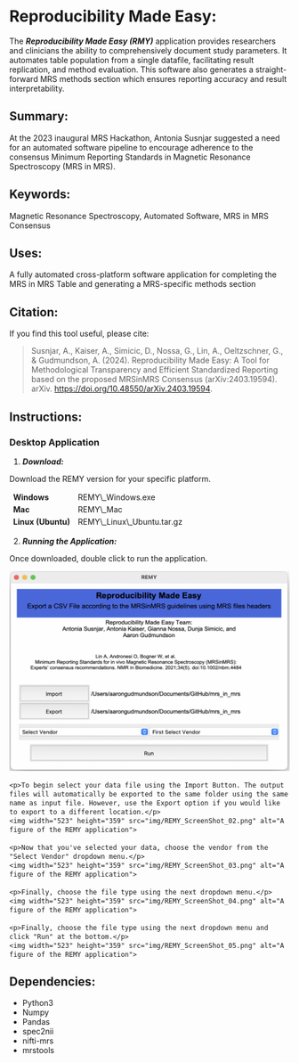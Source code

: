 # Reproducibility Made Easy:
The ***Reproducibility Made Easy (RMY)*** application provides researchers and clinicians the ability to comprehensively document study parameters. It automates table population from a single datafile, facilitating result replication, and method evaluation. This software also generates a straight-forward MRS methods section which ensures reporting accuracy and result interpretability.

## Summary:
At the 2023 inaugural MRS Hackathon, Antonia Susnjar suggested a need for an automated software pipeline to encourage adherence to the consensus Minimum Reporting Standards in Magnetic Resonance Spectroscopy (MRS in MRS). 


## Keywords:
Magnetic Resonance Spectroscopy, Automated Software, MRS in MRS Consensus

## Uses:
A fully automated cross-platform software application for completing the MRS in MRS Table and generating a MRS-specific methods section

## Citation:
If you find this tool useful, please cite:

> Susnjar, A., Kaiser, A., Simicic, D., Nossa, G., Lin, A., Oeltzschner, G., & Gudmundson, A. (2024). Reproducibility Made Easy: A Tool for Methodological Transparency and Efficient Standardized Reporting based on the proposed MRSinMRS Consensus (arXiv:2403.19594). arXiv. https://doi.org/10.48550/arXiv.2403.19594.

<style>
    table
    {
    	border: hidden;    	
    }
    
    tr
    {
    	border: hidden;    	
    }
    
    th.nobox
    {
    	border: hidden;
    	background-color: white;    	
    }
    
    td.nobox
    {
    	border: hidden;
    	background-color: white; 
    	width: 100px;  	
    }
</style>

## Instructions:
### Desktop Application
1. ***Download:***
<div>
	<p>Download the REMY version for your specific platform.</p>
	<table>
		<tr>
			<td style="border:hidden;"><b>Windows</b></td>
			<td style="border:hidden;">REMY\_Windows.exe</td>
		</tr>
		<tr>
			<td style="border:hidden;"><b>Mac</b></td>
			<td style="border:hidden;">REMY\_Mac</td>
		</tr>
		<tr>
			<td style="border:hidden;"><b>Linux (Ubuntu)</b></td>
			<td style="border:hidden;">REMY\_Linux\_Ubuntu.tar.gz</td>
		</tr>
	</table>
</div>

2. ***Running the Application:***
<div>
	<p>Once downloaded, double click to run the application.</p>
	<img width="523" height="359" src="img/REMY_ScreenShot_01.png" alt="A figure of the REMY application">
	
	<p>To begin select your data file using the Import Button. The output files will automatically be exported to the same folder using the same name as input file. However, use the Export option if you would like to export to a different location.</p>
	<img width="523" height="359" src="img/REMY_ScreenShot_02.png" alt="A figure of the REMY application">
	
	<p>Now that you've selected your data, choose the vendor from the "Select Vendor" dropdown menu.</p>
	<img width="523" height="359" src="img/REMY_ScreenShot_03.png" alt="A figure of the REMY application">
	
	<p>Finally, choose the file type using the next dropdown menu.</p>
	<img width="523" height="359" src="img/REMY_ScreenShot_04.png" alt="A figure of the REMY application">
	
	<p>Finally, choose the file type using the next dropdown menu and click "Run" at the bottom.</p>
	<img width="523" height="359" src="img/REMY_ScreenShot_05.png" alt="A figure of the REMY application">
	
</div>


## Dependencies:
- Python3
- Numpy
- Pandas
- spec2nii
- nifti-mrs
- mrstools
